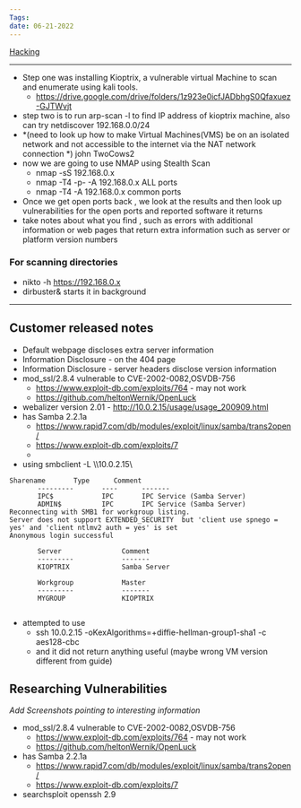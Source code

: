 ```yaml
---
Tags: 
date: 06-21-2022
---
```


[Hacking](./Hacking.md)

---

- Step one was installing Kioptrix, a vulnerable virtual Machine to scan and enumerate using kali tools.
	- https://drive.google.com/drive/folders/1z923e0icfJADbhgS0Qfaxuez-GJTWvjt
- step two is to run arp-scan -l   to find IP address of kioptrix machine, also can try netdiscover 192.168.0.0/24
- *(need to look up how to  make Virtual Machines(VMS) be on an isolated network and not accessible to the internet via the NAT network connection *) john TwoCows2
- now we are going to use NMAP using Stealth Scan
	- nmap -sS 192.168.0.x
	- nmap -T4 -p- -A 192.168.0.x  ALL ports
	- nmap -T4  -A 192.168.0.x       common ports
- Once we get open ports back , we look at the results and then look up vulnerabilities for the open ports and reported software it returns
- take notes about what you find , such as errors with additional information or web pages that return extra information such as server or platform version numbers
### For scanning directories
- nikto -h https://192.168.0.x
- dirbuster&   starts  it in background


---
## Customer released notes
- Default webpage discloses extra server information
- Information Disclosure - on the 404 page
- Information Disclosure - server headers disclose version information 
- mod_ssl/2.8.4 vulnerable to CVE-2002-0082,OSVDB-756
	- https://www.exploit-db.com/exploits/764 - may not work 
	- https://github.com/heltonWernik/OpenLuck
- webalizer version 2.01 - http://10.0.2.15/usage/usage_200909.html
- has Samba 2.2.1a
	- https://www.rapid7.com/db/modules/exploit/linux/samba/trans2open/
	- https://www.exploit-db.com/exploits/7
	- 
- using smbclient -L \\\\10.0.2.15\\

 ```
Sharename       Type      Comment
        ---------       ----      -------
        IPC$            IPC       IPC Service (Samba Server)
        ADMIN$          IPC       IPC Service (Samba Server)
Reconnecting with SMB1 for workgroup listing.
Server does not support EXTENDED_SECURITY  but 'client use spnego = yes' and 'client ntlmv2 auth = yes' is set
Anonymous login successful

        Server               Comment
        ---------            -------
        KIOPTRIX             Samba Server

        Workgroup            Master
        ---------            -------
        MYGROUP              KIOPTRIX


```
 - attempted to use 
	 - ssh 10.0.2.15 -oKexAlgorithms=+diffie-hellman-group1-sha1 -c aes128-cbc
	- and it did not return anything useful (maybe wrong VM version different from guide)

## Researching Vulnerabilities
*Add Screenshots pointing to  interesting information*
- mod_ssl/2.8.4 vulnerable to CVE-2002-0082,OSVDB-756
	- https://www.exploit-db.com/exploits/764 - may not work 
	- https://github.com/heltonWernik/OpenLuck
- has Samba 2.2.1a
	- https://www.rapid7.com/db/modules/exploit/linux/samba/trans2open/
	- https://www.exploit-db.com/exploits/7
- searchsploit openssh 2.9